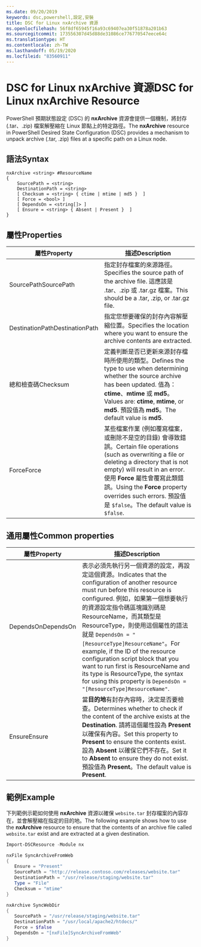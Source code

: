 ```yaml
---
ms.date: 09/20/2019
keywords: dsc,powershell,設定,安裝
title: DSC for Linux nxArchive 資源
ms.openlocfilehash: 56f8df65945f16a93c69407ea30f51878a201b63
ms.sourcegitcommit: 173556307d45d88de31086ce776770547eece64c
ms.translationtype: HT
ms.contentlocale: zh-TW
ms.lasthandoff: 05/19/2020
ms.locfileid: "83560911"
---
```

# <a name="dsc-for-linux-nxarchive-resource"></a><span data-ttu-id="2fab6-103">DSC for Linux nxArchive 資源</span><span class="sxs-lookup"><span data-stu-id="2fab6-103">DSC for Linux nxArchive Resource</span></span>

<span data-ttu-id="2fab6-104">PowerShell 預期狀態設定 (DSC) 的 **nxArchive** 資源會提供一個機制，將封存 (.tar、.zip) 檔案解壓縮在 Linux 節點上的特定路徑。</span><span class="sxs-lookup"><span data-stu-id="2fab6-104">The **nxArchive** resource in PowerShell Desired State Configuration (DSC) provides a mechanism to unpack archive (.tar, .zip) files at a specific path on a Linux node.</span></span>

## <a name="syntax"></a><span data-ttu-id="2fab6-105">語法</span><span class="sxs-lookup"><span data-stu-id="2fab6-105">Syntax</span></span>

```Syntax
nxArchive <string> #ResourceName
{
    SourcePath = <string>
    DestinationPath = <string>
    [ Checksum = <string> { ctime | mtime | md5 }  ]
    [ Force = <bool> ]
    [ DependsOn = <string[]> ]
    [ Ensure = <string> { Absent | Present }  ]
}
```

## <a name="properties"></a><span data-ttu-id="2fab6-106">屬性</span><span class="sxs-lookup"><span data-stu-id="2fab6-106">Properties</span></span>

|<span data-ttu-id="2fab6-107">屬性</span><span class="sxs-lookup"><span data-stu-id="2fab6-107">Property</span></span> |<span data-ttu-id="2fab6-108">描述</span><span class="sxs-lookup"><span data-stu-id="2fab6-108">Description</span></span> |
|---|---|
|<span data-ttu-id="2fab6-109">SourcePath</span><span class="sxs-lookup"><span data-stu-id="2fab6-109">SourcePath</span></span> |<span data-ttu-id="2fab6-110">指定封存檔案的來源路徑。</span><span class="sxs-lookup"><span data-stu-id="2fab6-110">Specifies the source path of the archive file.</span></span> <span data-ttu-id="2fab6-111">這應該是 .tar、.zip 或 .tar.gz 檔案。</span><span class="sxs-lookup"><span data-stu-id="2fab6-111">This should be a .tar, .zip, or .tar.gz file.</span></span> |
|<span data-ttu-id="2fab6-112">DestinationPath</span><span class="sxs-lookup"><span data-stu-id="2fab6-112">DestinationPath</span></span> |<span data-ttu-id="2fab6-113">指定您想要確保的封存內容解壓縮位置。</span><span class="sxs-lookup"><span data-stu-id="2fab6-113">Specifies the location where you want to ensure the archive contents are extracted.</span></span> |
|<span data-ttu-id="2fab6-114">總和檢查碼</span><span class="sxs-lookup"><span data-stu-id="2fab6-114">Checksum</span></span> |<span data-ttu-id="2fab6-115">定義判斷是否已更新來源封存檔時所使用的類型。</span><span class="sxs-lookup"><span data-stu-id="2fab6-115">Defines the type to use when determining whether the source archive has been updated.</span></span> <span data-ttu-id="2fab6-116">值為：**ctime**、**mtime** 或 **md5**。</span><span class="sxs-lookup"><span data-stu-id="2fab6-116">Values are: **ctime**, **mtime**, or **md5**.</span></span> <span data-ttu-id="2fab6-117">預設值為 **md5**。</span><span class="sxs-lookup"><span data-stu-id="2fab6-117">The default value is **md5**.</span></span> |
|<span data-ttu-id="2fab6-118">Force</span><span class="sxs-lookup"><span data-stu-id="2fab6-118">Force</span></span> |<span data-ttu-id="2fab6-119">某些檔案作業 (例如覆寫檔案，或刪除不是空的目錄) 會導致錯誤。</span><span class="sxs-lookup"><span data-stu-id="2fab6-119">Certain file operations (such as overwriting a file or deleting a directory that is not empty) will result in an error.</span></span> <span data-ttu-id="2fab6-120">使用 **Force** 屬性會覆寫此類錯誤。</span><span class="sxs-lookup"><span data-stu-id="2fab6-120">Using the **Force** property overrides such errors.</span></span> <span data-ttu-id="2fab6-121">預設值是 `$false`。</span><span class="sxs-lookup"><span data-stu-id="2fab6-121">The default value is `$false`.</span></span> |

## <a name="common-properties"></a><span data-ttu-id="2fab6-122">通用屬性</span><span class="sxs-lookup"><span data-stu-id="2fab6-122">Common properties</span></span>

|<span data-ttu-id="2fab6-123">屬性</span><span class="sxs-lookup"><span data-stu-id="2fab6-123">Property</span></span> |<span data-ttu-id="2fab6-124">描述</span><span class="sxs-lookup"><span data-stu-id="2fab6-124">Description</span></span> |
|---|---|
|<span data-ttu-id="2fab6-125">DependsOn</span><span class="sxs-lookup"><span data-stu-id="2fab6-125">DependsOn</span></span> |<span data-ttu-id="2fab6-126">表示必須先執行另一個資源的設定，再設定這個資源。</span><span class="sxs-lookup"><span data-stu-id="2fab6-126">Indicates that the configuration of another resource must run before this resource is configured.</span></span> <span data-ttu-id="2fab6-127">例如，如果第一個想要執行的資源設定指令碼區塊識別碼是 ResourceName，而其類型是 ResourceType，則使用這個屬性的語法就是 `DependsOn = "[ResourceType]ResourceName"`。</span><span class="sxs-lookup"><span data-stu-id="2fab6-127">For example, if the ID of the resource configuration script block that you want to run first is ResourceName and its type is ResourceType, the syntax for using this property is `DependsOn = "[ResourceType]ResourceName"`.</span></span> |
|<span data-ttu-id="2fab6-128">Ensure</span><span class="sxs-lookup"><span data-stu-id="2fab6-128">Ensure</span></span> |<span data-ttu-id="2fab6-129">當**目的地**有封存內容時，決定是否要檢查。</span><span class="sxs-lookup"><span data-stu-id="2fab6-129">Determines whether to check if the content of the archive exists at the **Destination**.</span></span> <span data-ttu-id="2fab6-130">請將這個屬性設為 **Present** 以確保有內容。</span><span class="sxs-lookup"><span data-stu-id="2fab6-130">Set this property to **Present** to ensure the contents exist.</span></span> <span data-ttu-id="2fab6-131">設為 **Absent** 以確保它們不存在。</span><span class="sxs-lookup"><span data-stu-id="2fab6-131">Set it to **Absent** to ensure they do not exist.</span></span> <span data-ttu-id="2fab6-132">預設值為 **Present**。</span><span class="sxs-lookup"><span data-stu-id="2fab6-132">The default value is **Present**.</span></span> |

## <a name="example"></a><span data-ttu-id="2fab6-133">範例</span><span class="sxs-lookup"><span data-stu-id="2fab6-133">Example</span></span>

<span data-ttu-id="2fab6-134">下列範例示範如何使用 **nxArchive** 資源以確保 `website.tar` 封存檔案的內容存在，並會解壓縮在指定的目的地。</span><span class="sxs-lookup"><span data-stu-id="2fab6-134">The following example shows how to use the **nxArchive** resource to ensure that the contents of an archive file called `website.tar` exist and are extracted at a given destination.</span></span>

```powershell
Import-DSCResource -Module nx

nxFile SyncArchiveFromWeb
{
   Ensure = "Present"
   SourcePath = "http://release.contoso.com/releases/website.tar"
   DestinationPath = "/usr/release/staging/website.tar"
   Type = "File"
   Checksum = "mtime"
}

nxArchive SyncWebDir
{
   SourcePath = "/usr/release/staging/website.tar"
   DestinationPath = "/usr/local/apache2/htdocs/"
   Force = $false
   DependsOn = "[nxFile]SyncArchiveFromWeb"
}
```
